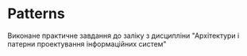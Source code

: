 # Patterns
Виконане практичне завдання до заліку з дисципліни "Архітектури і патерни проектування інформаційних систем"
